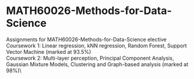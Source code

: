 # MATH60026-Methods-for-Data-Science
Assignments for MATH60026-Methods-for-Data-Science elective\
Coursework 1: Linear regression, kNN regression, Random Forest, Support Vector Machine (marked at 93.5%)\
Coursework 2: Multi-layer perception, Principal Component Analysis, Gaussian Mixture Models, Clustering and Graph-based analysis (marked at 98%)\
